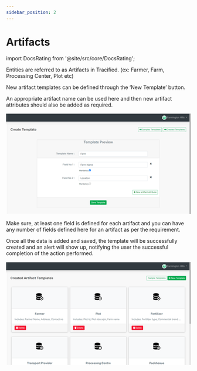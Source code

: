 ```yaml
---
sidebar_position: 2
---
```


# Artifacts
import DocsRating from '@site/src/core/DocsRating';

Entities are referred to as Artifacts in Tracified. (ex: Farmer, Farm, Processing Center, Plot etc)

New artifact templates can be defined through the ‘New Template’ button. 

An appropriate artifact name can be used here and then new artifact attributes should also be added as required. 

![MarineGEO circle logo](../../static/img/config2.png "MarineGEO logo")

Make sure, at least one field is defined for each artifact and you can have any number of fields defined here for an artifact as per the requirement.


Once all the data is added and saved, the template will be successfully created and an alert will show up, notifying the user the successful completion of the action performed.  

![MarineGEO circle logo](../../static/img/config3.png "MarineGEO logo")


<DocsRating pageName="certificates"/>
